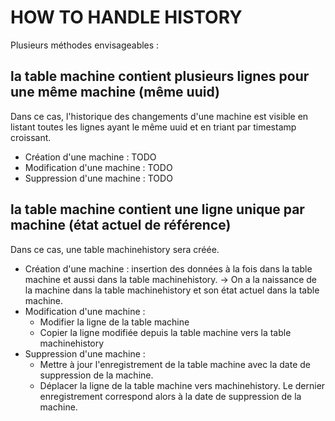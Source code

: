 # HOW TO HANDLE HISTORY

Plusieurs méthodes envisageables :

## la table machine contient plusieurs lignes pour une même machine (même uuid)
Dans ce cas, l'historique des changements d'une machine est visible en
listant toutes les lignes ayant le même uuid et en triant par timestamp
croissant.
- Création d'une machine :
	TODO
- Modification d'une machine :
	TODO
- Suppression d'une machine :
	TODO

## la table machine contient une ligne unique par machine (état actuel de référence)
Dans ce cas, une table machinehistory sera créée.
- Création d'une machine :
	insertion des données à la fois dans la table machine et aussi dans la
	table machinehistory. -> On a la naissance de la machine dans la table
	machinehistory et son état actuel dans la table machine.
- Modification d'une machine :
	- Modifier la ligne de la table machine
	- Copier la ligne modifiée depuis la table machine vers la table
	  machinehistory
- Suppression d'une machine :
	- Mettre à jour l'enregistrement de la table machine avec la date de
	  suppression de la machine.
	- Déplacer la ligne de la table machine vers machinehistory. Le dernier
	enregistrement correspond alors à la date de suppression de la machine.
